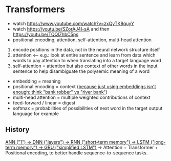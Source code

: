 # Transformers

- watch https://www.youtube.com/watch?v=zxQyTK8quyY
- watch https://youtu.be/SZorAJ4I-sA and then https://youtu.be/TQQlZhbC5ps
- positional encoding, attention, self-attention, multi-head attention

1. encode positions in the data, not in the neural network structure itself
2. attention <-- e.g.: look at entire sentence and learn from data which words to pay attention to when translating into a target language word
3. self-attention = attention but also context of other words in the input sentence to help disambiguate the polysemic meaning of a word

- embedding = meaning
- positional encoding = context ([because just using embeddings isn't enough: think "bank robber" vs "river bank"](https://www.cloudskillsboost.google/course_sessions/6505024/video/363235))
- multi-head attention = multiple weighted contributions of context
- feed-forward / linear = digest
- softmax = probabilities of possibilities of next word in the target output language for example

## History

[ANN ("1") -> DNN ("layers") -> RNN ("short-term memory") -> LSTM ("long-term memory") -> GRU ("simplified LSTM")](https://www.cloudskillsboost.google/course_sessions/6505024/video/363229) -> Attention + Transformer + Positional encoding, to better handle sequence-to-sequence tasks.
